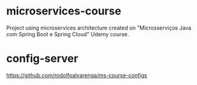 # microservices-course
Project using microservices architecture created on "Microsserviços Java com Spring Boot e Spring Cloud" Udemy course.

# config-server
https://github.com/rodolfoalvarenga/ms-course-configs
